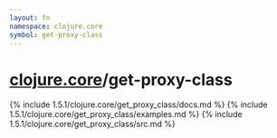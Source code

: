 ```yaml
---
layout: fn
namespace: clojure.core
symbol: get-proxy-class
---
```


# [clojure.core](../)/get-proxy-class

{% include 1.5.1/clojure.core/get_proxy_class/docs.md %}
{% include 1.5.1/clojure.core/get_proxy_class/examples.md %}
{% include 1.5.1/clojure.core/get_proxy_class/src.md %}

